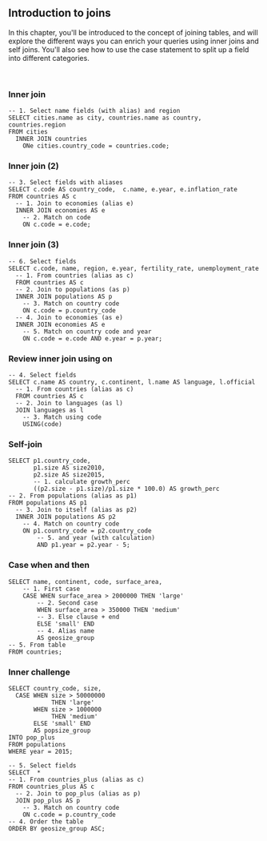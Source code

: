 ## Introduction to joins

In this chapter, you'll be introduced to the concept of joining tables, and will explore the different ways you can enrich your queries using inner joins and self joins. You'll also see how to use the case statement to split up a field into different categories.

<br>

### Inner join

```
-- 1. Select name fields (with alias) and region 
SELECT cities.name as city, countries.name as country, countries.region
FROM cities
  INNER JOIN countries
    ONe cities.country_code = countries.code;
```

### Inner join (2)

```
-- 3. Select fields with aliases
SELECT c.code AS country_code,  c.name, e.year, e.inflation_rate
FROM countries AS c
  -- 1. Join to economies (alias e)
  INNER JOIN economies AS e
    -- 2. Match on code
    ON c.code = e.code;
```

### Inner join (3)

```
-- 6. Select fields
SELECT c.code, name, region, e.year, fertility_rate, unemployment_rate
  -- 1. From countries (alias as c)
  FROM countries AS c
  -- 2. Join to populations (as p)
  INNER JOIN populations AS p
    -- 3. Match on country code
    ON c.code = p.country_code
  -- 4. Join to economies (as e)
  INNER JOIN economies AS e
    -- 5. Match on country code and year
    ON c.code = e.code AND e.year = p.year;
```

### Review inner join using on

```
-- 4. Select fields
SELECT c.name AS country, c.continent, l.name AS language, l.official
  -- 1. From countries (alias as c)
  FROM countries AS c
  -- 2. Join to languages (as l)
  JOIN languages as l
    -- 3. Match using code
    USING(code)
```

### Self-join

```
SELECT p1.country_code,
       p1.size AS size2010, 
       p2.size AS size2015,
       -- 1. calculate growth_perc
       ((p2.size - p1.size)/p1.size * 100.0) AS growth_perc
-- 2. From populations (alias as p1)
FROM populations AS p1
  -- 3. Join to itself (alias as p2)
  INNER JOIN populations AS p2
    -- 4. Match on country code
    ON p1.country_code = p2.country_code
        -- 5. and year (with calculation)
        AND p1.year = p2.year - 5;
```

### Case when and then

```
SELECT name, continent, code, surface_area,
    -- 1. First case
    CASE WHEN surface_area > 2000000 THEN 'large'
        -- 2. Second case
        WHEN surface_area > 350000 THEN 'medium'
        -- 3. Else clause + end
        ELSE 'small' END
        -- 4. Alias name
        AS geosize_group
-- 5. From table
FROM countries;
```

### Inner challenge

```
SELECT country_code, size,
  CASE WHEN size > 50000000
            THEN 'large'
       WHEN size > 1000000
            THEN 'medium'
       ELSE 'small' END
       AS popsize_group
INTO pop_plus       
FROM populations
WHERE year = 2015;

-- 5. Select fields
SELECT  *
-- 1. From countries_plus (alias as c)
FROM countries_plus AS c
  -- 2. Join to pop_plus (alias as p)
  JOIN pop_plus AS p
    -- 3. Match on country code
    ON c.code = p.country_code
-- 4. Order the table    
ORDER BY geosize_group ASC;
```